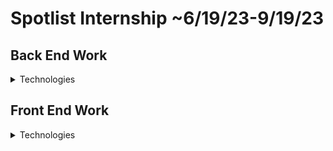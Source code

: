 # Spotlist Internship ~6/19/23-9/19/23

## Back End Work
<details close>
     <summary> Technologies </summary>
     <p> Django (Python), PostgreSQL </p>
     <p> AWS Elastic Beanstalk </p>
</details>

## Front End Work
<details close>
     <summary> Technologies </summary>
     <p> React Native, Expo Go, Redux, etc. </p>
</details>